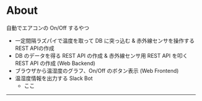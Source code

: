 # About

自動でエアコンの On/Off するやつ

* 一定間隔ラズパイで温度を取って DB に突っ込む & 赤外線センサを操作するREST APIの作成
* DB のデータを得る REST API の作成 & 赤外線センサ用 REST API を叩く REST API の作成 (Web Backend)
* ブラウザから温湿度のグラフ、On/Off のボタン表示 (Web Frontend)
* 温湿度情報を出力する Slack Bot
    * ここ

---
